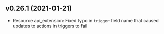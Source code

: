 ## v0.26.1 (2021-01-21)

 - Resource api_extension: Fixed typo in `trigger` field name that caused updates to actions in triggers to fail
